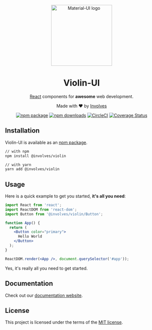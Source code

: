 <br/><br/>
<p align="center">
  <a href="https://material-ui.com/" rel="noopener" target="_blank">
    <img width="200" src="https://involves.com/wp-content/uploads/2019/09/involves-logo-color.png" alt="Material-UI logo"/>
  </a>
</p>

<h1 align="center">Violin-UI</h1>

<div align="center">

[React](https://reactjs.org/) components for **awesome** web development.

Made with :heart: by [Involves](https://involves.com/)

[![npm package](https://img.shields.io/npm/v/@involves/violin/latest.svg)](https://www.npmjs.com/package/@involves/violin)
[![npm downloads](https://img.shields.io/npm/dm/@involves/violin/core.svg)](https://www.npmjs.com/package/@involves/violin)
[![CircleCI](https://img.shields.io/circleci/project/github/involvestecnologia/violin/master.svg)](https://circleci.com/gh/involvestecnologia/violin/tree/master)
[![Coverage Status](https://img.shields.io/codecov/c/github/involvestecnologia/violin/master.svg)](https://codecov.io/gh/involvestecnologia/violin/branch/master)

</div>

## Installation

Violin-UI is available as an [npm package](https://www.npmjs.com/package/@involves/violin).

```sh
// with npm
npm install @involves/violin

// with yarn
yarn add @involves/violin
```

## Usage

Here is a quick example to get you started, **it's all you need**:

```jsx
import React from 'react';
import ReactDOM from 'react-dom';
import Button from '@involves/violin/Button';

function App() {
  return (
    <Button color="primary">
      Hello World
    </Button>
  );
}

ReactDOM.render(<App />, document.querySelector('#app'));
```

Yes, it's really all you need to get started.

## Documentation

Check out our [documentation website](https://violin-ui.netlify.com/).

## License

This project is licensed under the terms of the
[MIT license](/license).
